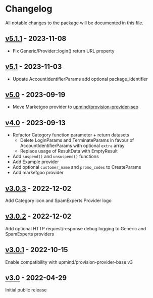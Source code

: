 # Changelog

All notable changes to the package will be documented in this file.

## [v5.1.1](https://github.com/upmind-automation/provision-provider-auto-login/releases/tag/v5.1) - 2023-11-08

- Fix Generic/Provider::login() return URL property

## [v5.1](https://github.com/upmind-automation/provision-provider-auto-login/releases/tag/v5.1) - 2023-11-03

- Update AccountIdentifierParams add optional package_identifier

## [v5.0](https://github.com/upmind-automation/provision-provider-auto-login/releases/tag/v5.0) - 2023-09-19

- Move Marketgoo provider to [upmind/provision-provider-seo](https://github.com/upmind-automation/provision-provider-seo)

## [v4.0](https://github.com/upmind-automation/provision-provider-auto-login/releases/tag/v4.0) - 2023-09-13

- Refactor Category function parameter + return datasets
  - Delete LoginParams and TerminateParams in favour of AccountIdentifierParams with optional `extra` array
  - Replace usage of ResultData with EmptyResult
- Add `suspend()` and `unsuspend()` functions
- Add Example provider
- Add optional `customer_name` and `promo_codes` to CreateParams
- Add marketgoo provider

## [v3.0.3](https://github.com/upmind-automation/provision-provider-auto-login/releases/tag/v3.0.3) - 2022-12-02

Add Category icon and SpamExperts Provider logo

## [v3.0.2](https://github.com/upmind-automation/provision-provider-auto-login/releases/tag/v3.0.2) - 2022-12-02

Add optional HTTP request/response debug logging to Generic and SpamExperts providers

## [v3.0.1](https://github.com/upmind-automation/provision-provider-auto-login/releases/tag/v3.0.1) - 2022-10-15

Enable compatibility with upmind/provision-provider-base v3

## [v3.0](https://github.com/upmind-automation/provision-provider-auto-login/releases/tag/v3.0) - 2022-04-29

Initial public release
